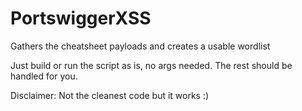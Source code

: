 # PortswiggerXSS
Gathers the cheatsheet payloads and creates a usable wordlist
  
Just build or run the script as is, no args needed. The rest should be handled for you.
  
Disclaimer: Not the cleanest code but it works :)
